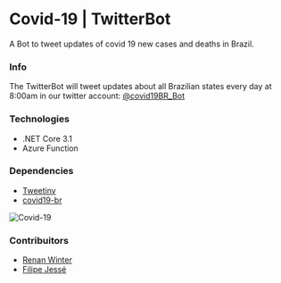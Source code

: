 # Covid-19 | TwitterBot
A Bot to tweet updates of covid 19 new cases and deaths in Brazil. <br />

### Info
The TwitterBot will tweet updates about all Brazilian states every day at 8:00am in our twitter account: [@covid19BR_Bot](https://twitter.com/covid19BR_Bot)

### Technologies
 - .NET Core 3.1
 - Azure Function

### Dependencies
 - [Tweetinv](https://github.com/linvi/tweetinvi)
 - [covid19-br](https://github.com/turicas/covid19-br/blob/master/api.md)

![Covid-19](https://media3.giphy.com/media/l4FGo3IonE0SdQYeY/giphy.gif?cid=ecf05e47134801dca29599c365fa4509d9e030035533559d&rid=giphy.gif)

### Contribuitors
- [Renan Winter](https://www.github.com/rwspatin)
- [Filipe Jessé](https://www.github.com/filipejesse)